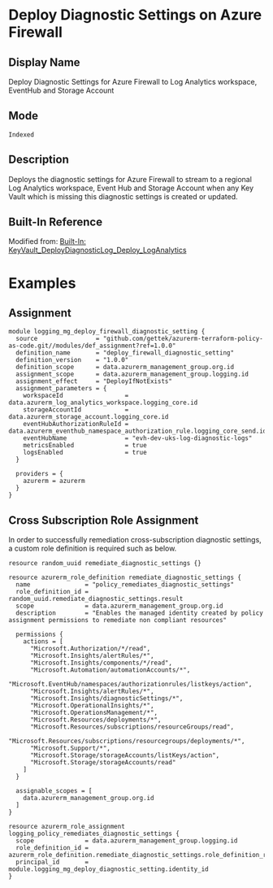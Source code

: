 # Deploy Diagnostic Settings on Azure Firewall

## Display Name

Deploy Diagnostic Settings for Azure Firewall to Log Analytics workspace, EventHub and Storage Account

## Mode

`Indexed`

## Description

Deploys the diagnostic settings for Azure Firewall to stream to a regional Log Analytics workspace, Event Hub and Storage Account when any Key Vault which is missing this diagnostic settings is created or updated.

## Built-In Reference

Modified from: [Built-In: KeyVault_DeployDiagnosticLog_Deploy_LogAnalytics](https://github.com/Azure/azure-policy/blob/master/built-in-policies/policyDefinitions/Monitoring/KeyVault_DeployDiagnosticLog_Deploy_LogAnalytics.json)

# Examples

## Assignment
```hcl
module logging_mg_deploy_firewall_diagnostic_setting {
  source                = "github.com/gettek/azurerm-terraform-policy-as-code.git//modules/def_assignment?ref=1.0.0"
  definition_name       = "deploy_firewall_diagnostic_setting"
  definition_version    = "1.0.0"
  definition_scope      = data.azurerm_management_group.org.id
  assignment_scope      = data.azurerm_management_group.logging.id
  assignment_effect     = "DeployIfNotExists"
  assignment_parameters = {
    workspaceId                 = data.azurerm_log_analytics_workspace.logging_core.id
    storageAccountId            = data.azurerm_storage_account.logging_core.id
    eventHubAuthorizationRuleId = data.azurerm_eventhub_namespace_authorization_rule.logging_core_send.id
    eventHubName                = "evh-dev-uks-log-diagnostic-logs"
    metricsEnabled              = true
    logsEnabled                 = true
  }

  providers = {
    azurerm = azurerm
  }
}
```

## Cross Subscription Role Assignment

In order to successfully remediation cross-subscription diagnostic settings, a custom role definition is required such as below.

```hcl
resource random_uuid remediate_diagnostic_settings {}

resource azurerm_role_definition remediate_diagnostic_settings {
  name               = "policy_remediates_diagnostic_settings"
  role_definition_id = random_uuid.remediate_diagnostic_settings.result
  scope              = data.azurerm_management_group.org.id
  description        = "Enables the managed identity created by policy assignment permissions to remediate non compliant resources"

  permissions {
    actions = [
      "Microsoft.Authorization/*/read",
      "Microsoft.Insights/alertRules/*",
      "Microsoft.Insights/components/*/read",
      "Microsoft.Automation/automationAccounts/*",
      "Microsoft.EventHub/namespaces/authorizationrules/listkeys/action",
      "Microsoft.Insights/alertRules/*",
      "Microsoft.Insights/diagnosticSettings/*",
      "Microsoft.OperationalInsights/*",
      "Microsoft.OperationsManagement/*",
      "Microsoft.Resources/deployments/*",
      "Microsoft.Resources/subscriptions/resourceGroups/read",
      "Microsoft.Resources/subscriptions/resourcegroups/deployments/*",
      "Microsoft.Support/*",
      "Microsoft.Storage/storageAccounts/listKeys/action",
      "Microsoft.Storage/storageAccounts/read"
    ]
  }

  assignable_scopes = [
    data.azurerm_management_group.org.id
  ]
}

resource azurerm_role_assignment logging_policy_remediates_diagnostic_settings {
  scope              = data.azurerm_management_group.logging.id
  role_definition_id = azurerm_role_definition.remediate_diagnostic_settings.role_definition_resource_id
  principal_id       = module.logging_mg_deploy_diagnostic_setting.identity_id
}
```
